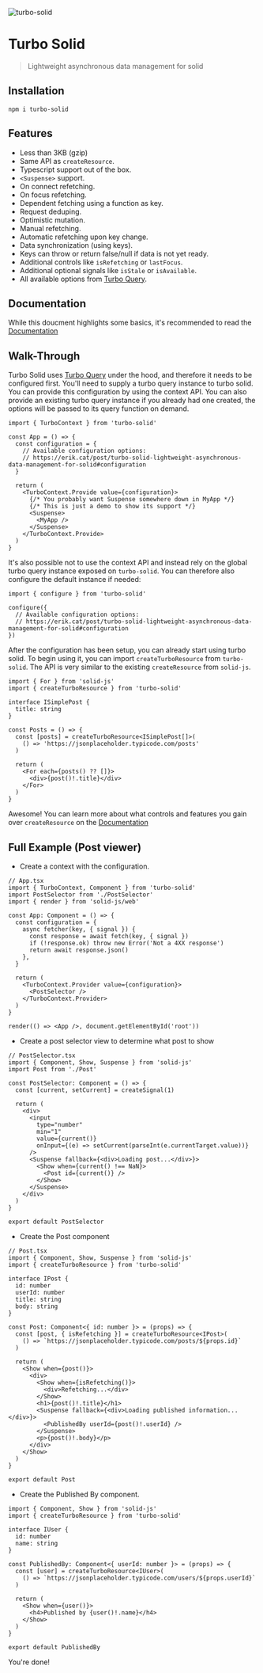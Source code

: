 ![turbo-solid](https://assets.solidjs.com/banner?project=turbo-solid)

# Turbo Solid

> Lightweight asynchronous data management for solid

## Installation

```
npm i turbo-solid
```

## Features

- Less than 3KB (gzip)
- Same API as `createResource`.
- Typescript support out of the box.
- `<Suspense>` support.
- On connect refetching.
- On focus refetching.
- Dependent fetching using a function as key.
- Request deduping.
- Optimistic mutation.
- Manual refetching.
- Automatic refetching upon key change.
- Data synchronization (using keys).
- Keys can throw or return false/null if data is not yet ready.
- Additional controls like `isRefetching` or `lastFocus`.
- Additional optional signals like `isStale` or `isAvailable`.
- All available options from [Turbo Query](https://github.com/StudioLambda/TurboQuery).

## Documentation

While this doucment highlights some basics, it's recommended to read the [Documentation](https://erik.cat/post/turbo-solid-lightweight-asynchronous-data-management-for-solid)

## Walk-Through

Turbo Solid uses [Turbo Query](https://github.com/StudioLambda/TurboQuery) under the hood,
and therefore it needs to be configured first. You'll need to supply a turbo query instance
to turbo solid. You can provide this configuration by using the context API. You can also
provide an existing turbo query instance if you already had one created, the options will be
passed to its query function on demand.

```tsx
import { TurboContext } from 'turbo-solid'

const App = () => {
  const configuration = {
    // Available configuration options:
    // https://erik.cat/post/turbo-solid-lightweight-asynchronous-data-management-for-solid#configuration
  }

  return (
    <TurboContext.Provide value={configuration}>
      {/* You probably want Suspense somewhere down in MyApp */}
      {/* This is just a demo to show its support */}
      <Suspense>
        <MyApp />
      </Suspense>
    </TurboContext.Provide>
  )
}
```

It's also possible not to use the context API and instead rely on the global turbo query instance
exposed on `turbo-solid`. You can therefore also configure the default instance if needed:

```tsx
import { configure } from 'turbo-solid'

configure({
  // Available configuration options:
  // https://erik.cat/post/turbo-solid-lightweight-asynchronous-data-management-for-solid#configuration
})
```

After the configuration has been setup, you can already start using turbo solid. To begin using it,
you can import `createTurboResource` from `turbo-solid`. The API is very similar to the existing
`createResource` from `solid-js`.

```tsx
import { For } from 'solid-js'
import { createTurboResource } from 'turbo-solid'

interface ISimplePost {
  title: string
}

const Posts = () => {
  const [posts] = createTurboResource<ISimplePost[]>(
    () => 'https://jsonplaceholder.typicode.com/posts'
  )

  return (
    <For each={posts() ?? []}>
      <div>{post()!.title}</div>
    </For>
  )
}
```

Awesome! You can learn more about what controls and features you gain over `createResource` on the [Documentation](https://erik.cat/post/turbo-solid-lightweight-asynchronous-data-management-for-solid)

## Full Example (Post viewer)

- Create a context with the configuration.

```tsx
// App.tsx
import { TurboContext, Component } from 'turbo-solid'
import PostSelector from './PostSelector'
import { render } from 'solid-js/web'

const App: Component = () => {
  const configuration = {
    async fetcher(key, { signal }) {
      const response = await fetch(key, { signal })
      if (!response.ok) throw new Error('Not a 4XX response')
      return await response.json()
    },
  }

  return (
    <TurboContext.Provider value={configuration}>
      <PostSelector />
    </TurboContext.Provider>
  )
}

render(() => <App />, document.getElementById('root'))
```

- Create a post selector view to determine what post to show

```tsx
// PostSelector.tsx
import { Component, Show, Suspense } from 'solid-js'
import Post from './Post'

const PostSelector: Component = () => {
  const [current, setCurrent] = createSignal(1)

  return (
    <div>
      <input
        type="number"
        min="1"
        value={current()}
        onInput={(e) => setCurrent(parseInt(e.currentTarget.value))}
      />
      <Suspense fallback={<div>Loading post...</div>}>
        <Show when={current() !== NaN}>
          <Post id={current()} />
        </Show>
      </Suspense>
    </div>
  )
}

export default PostSelector
```

- Create the Post component

```tsx
// Post.tsx
import { Component, Show, Suspense } from 'solid-js'
import { createTurboResource } from 'turbo-solid'

interface IPost {
  id: number
  userId: number
  title: string
  body: string
}

const Post: Component<{ id: number }> = (props) => {
  const [post, { isRefetching }] = createTurboResource<IPost>(
    () => `https://jsonplaceholder.typicode.com/posts/${props.id}`
  )

  return (
    <Show when={post()}>
      <div>
        <Show when={isRefetching()}>
          <div>Refetching...</div>
        </Show>
        <h1>{post()!.title}</h1>
        <Suspense fallback={<div>Loading published information...</div>}>
          <PublishedBy userId={post()!.userId} />
        </Suspense>
        <p>{post()!.body}</p>
      </div>
    </Show>
  )
}

export default Post
```

- Create the Published By component.

```tsx
import { Component, Show } from 'solid-js'
import { createTurboResource } from 'turbo-solid'

interface IUser {
  id: number
  name: string
}

const PublishedBy: Component<{ userId: number }> = (props) => {
  const [user] = createTurboResource<IUser>(
    () => `https://jsonplaceholder.typicode.com/users/${props.userId}`
  )

  return (
    <Show when={user()}>
      <h4>Published by {user()!.name}</h4>
    </Show>
  )
}

export default PublishedBy
```

You're done!
